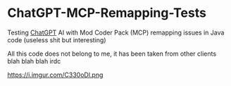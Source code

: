 # ChatGPT-MCP-Remapping-Tests
 Testing [ChatGPT](https://chat.openai.com/) AI with Mod Coder Pack (MCP) remapping issues in Java code (useless shit but interesting)
 
 All this code does not belong to me, it has been taken from other clients blah blah blah irdc
 
 https://i.imgur.com/C330oDl.png